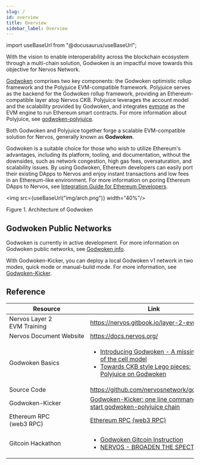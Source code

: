 ```yaml
---
slug: /
id: overview
title: Overview
sidebar_label: Overview
---
```

import useBaseUrl from "@docusaurus/useBaseUrl";

With the vision to enable interoperability across the blockchain ecosystem through a multi-chain solution, Godwoken is an impactful move towards this objective for Nervos Network.

<!--[Godwoken](https://github.com/nervosnetwork/godwoken) is a layer 2 optimistic rollup solution and an EVM-compatible layer that builds on top of Nervos Layer 1, which is also known as CKB.-->

[Godwoken](https://github.com/nervosnetwork/godwoken) comprises two key components: the Godwoken optimistic rollup framework and the Polyjuice EVM-compatible framework. Polyjuice serves as the backend for the Godwoken rollup framework, providing an Ethereum-compatible layer atop Nervos CKB. Polyjuice leverages the account model and the scalability provided by Godwoken, and integrates [evmone](https://github.com/ethereum/evmone) as the EVM engine to run Ethereum smart contracts. For more information about Polyjuice, see [godwoken-polyjuice](https://github.com/nervosnetwork/godwoken-polyjuice).

Both Godwoken and Polyjuice together forge a scalable EVM-compatible solution for Nervos, generally known as **Godwoken**.

Godwoken is a suitable choice for those who wish to utilize Ethereum's advantages, including its platform, tooling, and documentation, without the downsides, such as network congestion, high gas fees, oversaturation, and scalability issues. By using Godwoken, Ethereum developers can easily port their existing DApps to Nervos and enjoy instant transactions and low fees in an Ethereum-like environment. For more information on poring Ethereum DApps to Nervos, see [Integration Guide for Ethereum Developers](integration).

<!--Powered by Godwoken, developers can choose to work with Solidity, just like on Ethereum, while enjoying extra bonuses of interoperability with other blockchains. For Ethereum developers, Godwoken is the go-to option for both universes. By using Godwoken, they can easily port their existing DApps to Nervos. It enables them to expand their reach and brand awareness within the DeFi development-focused network, while benefitting from instant transactions and low fees in an Ethereum-like environment.-->

<img src={useBaseUrl("img/arch.png")}  width="40%"/>

Figure 1. Architecture of Godwoken

## Godwoken Public Networks

Godwoken is currently in active development. For more information on Godwoken public networks, see [Godwoken info](https://github.com/nervosnetwork/godwoken-info/tree/info).

With Godwoken-Kicker, you can deploy a local Godwoken v1 network in two modes, quick mode or manual-build mode. For more information, see [Godwoken-Kicker](godwokenkicker).


## Reference

| Resource                                   | Link                                                         |
| ------------------------------------------ | ------------------------------------------------------------ |
| Nervos&nbsp;Layer&nbsp;2 EVM&nbsp;Training | https://nervos.gitbook.io/layer-2-evm/                       |
| Nervos&nbsp;Document&nbsp;Website          | https://docs.nervos.org/                                     |
| Godwoken&nbsp;Basics                       | <ul><li>[Introducing Godwoken - A missing piece of the cell model](https://talk.nervos.org/t/introducing-godwoken-a-missing-piece-of-the-cell-model/4464?_360safeparam=13594453)</li><li>[Towards CKB style Lego pieces: Polyjuice on Godwoken](https://medium.com/nervosnetwork/towards-ckb-style-lego-pieces-polyjuice-on-godwoken-cbc935d77abf)</li></ul> |
| Source&nbsp;Code                           | https://github.com/nervosnetwork/godwoken                    |
| Godwoken-Kicker                            | [Godwoken-Kicker: one line command to start godwoken-polyjuice chain](https://github.com/RetricSu/godwoken-kicker) |
| Ethereum&nbsp;RPC&nbsp; (web3&nbsp;RPC)    | [Ethereum RPC (web3 RPC)](https://geth.ethereum.org/docs/rpc/server) |
| Gitcoin&nbsp;Hackathon                     | <ul><li>[Godwoken Gitcoin Instruction](https://github.com/Kuzirashi/gw-gitcoin-instruction)</li><li>[NERVOS - BROADEN THE SPECTRUM](https://gitcoin.co/hackathon/nervos/onboard)</li></ul> |

